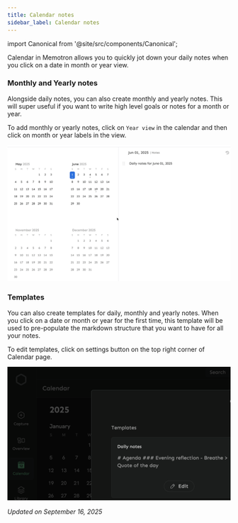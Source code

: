 ```yaml
---
title: Calendar notes
sidebar_label: Calendar notes
---
```

import Canonical from '@site/src/components/Canonical';

<Canonical path="/memotron/features/calendar" />

Calendar in Memotron allows you to quickly jot down your daily notes when you click on a date in month or year view.

### Monthly and Yearly notes
Alongside daily notes, you can also create monthly and yearly notes. This will super useful if you want to write high level goals or notes for a month or year.

To add monthly or yearly notes, click on `Year view` in the calendar and then click on month or year labels in the view.

![Monthly and yearly notes](../../../src/images/memotron-changelog/monthly_notes.gif)



### Templates
You can also create templates for daily, monthly and yearly notes. When you click on a date or month or year for the first time, this template will be used to pre-populate the markdown structure that you want to have for all your notes.

To edit templates, click on settings button on the top right corner of Calendar page.

![Calendar notes templates](../../../src/images/memotron-changelog/daily-notes-template.png)


*Updated on September 16, 2025*